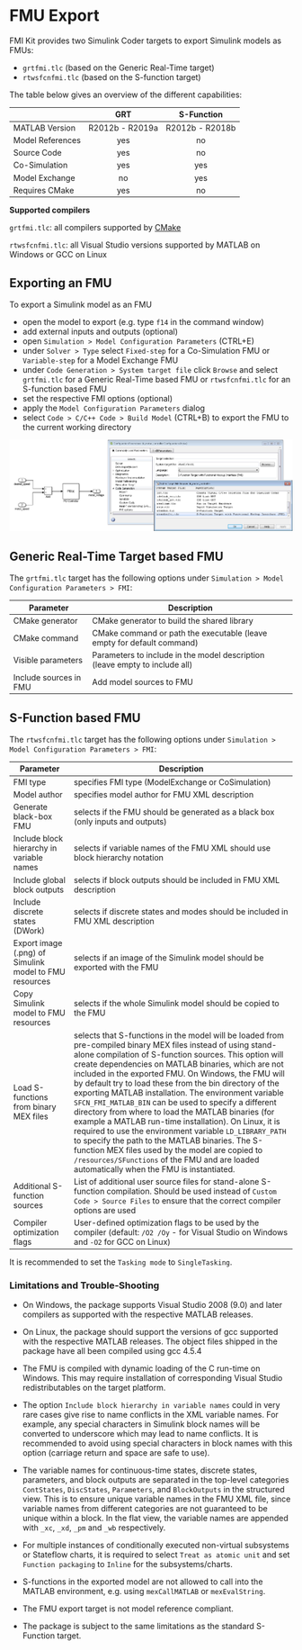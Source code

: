 # FMU Export

FMI Kit provides two Simulink Coder targets to export Simulink models as FMUs:

- `grtfmi.tlc` (based on the Generic Real-Time target)
- `rtwsfcnfmi.tlc` (based on the S-function target)

The table below gives an overview of the different capabilities:

|                  |      GRT        |   S-Function    |
|------------------|:---------------:|:---------------:|
| MATLAB Version   | R2012b - R2019a | R2012b - R2018b |
| Model References |      yes        |       no        |
| Source Code      |      yes        |       no        |
| Co-Simulation    |      yes        |      yes        |
| Model Exchange   |       no        |      yes        |
| Requires CMake   |      yes        |       no        |

**Supported compilers**

`grtfmi.tlc`: all compilers supported by [CMake](https://cmake.org/)

`rtwsfcnfmi.tlc`: all Visual Studio versions supported by MATLAB on Windows or GCC on Linux

## Exporting an FMU

To export a Simulink model as an FMU

- open the model to export (e.g. type `f14` in the command window)
- add external inputs and outputs (optional)
- open `Simulation > Model Configuration Parameters` (CTRL+E)
- under `Solver > Type` select `Fixed-step` for a Co-Simulation FMU or `Variable-step` for a Model Exchange FMU
- under `Code Generation > System target file` click `Browse` and select `grtfmi.tlc` for a Generic Real-Time based FMU or `rtwsfcnfmi.tlc` for an S-function based FMU
- set the respective FMI options (optional)
- apply the `Model Configuration Parameters` dialog
- select `Code > C/C++ Code > Build Model` (CTRL+B) to export the FMU to the current working directory

![Coder target](images/coder_target.png)

## Generic Real-Time Target based FMU

The `grtfmi.tlc` target has the following options under `Simulation > Model Configuration Parameters > FMI`:

| Parameter              | Description                                                                 |
|------------------------|-----------------------------------------------------------------------------|
| CMake generator        | CMake generator to build the shared library                                 |
| CMake command          | CMake command or path the executable (leave empty for default command)      |
| Visible parameters     | Parameters to include in the model description (leave empty to include all) |
| Include sources in FMU | Add model sources to FMU                                                    |

## S-Function based FMU

The `rtwsfcnfmi.tlc` target has the following options under `Simulation > Model Configuration Parameters > FMI`:

| Parameter                                              | Description                                                                 |
|--------------------------------------------------------|-----------------------------------------------------------------------------|
| FMI type                                               | specifies FMI type (ModelExchange or CoSimulation) |
| Model author                                           | specifies model author for FMU XML description |
| Generate black-box FMU                                 | selects if the FMU should be generated as a black box (only inputs and outputs) |
| Include block hierarchy in variable names              | selects if variable names of the FMU XML should use block hierarchy notation |
| Include global block outputs                           | selects if block outputs should be included in FMU XML description |
| Include discrete states (DWork)                        | selects if discrete states and modes should be included in FMU XML description |
| Export image (.png) of Simulink model to FMU resources | selects if an image of the Simulink model should be exported with the FMU |
| Copy Simulink model to FMU resources                   | selects if the whole Simulink model should be copied to the FMU |
| Load S-functions from binary MEX files                 | selects that S-functions in the model will be loaded from pre-compiled binary MEX files instead of using stand-alone compilation of S-function sources. This option will create dependencies on MATLAB binaries, which are not included in the exported FMU. On Windows, the FMU will by default try to load these from the bin directory of the exporting MATLAB installation. The environment variable `SFCN_FMI_MATLAB_BIN` can be used to specify a different directory from where to load the MATLAB binaries (for example a MATLAB run-time installation). On Linux, it is required to use the environment variable `LD_LIBRARY_PATH` to specify the path to the MATLAB binaries. The S-function MEX files used by the model are copied to `/resources/SFunctions` of the FMU and are loaded automatically when the FMU is instantiated. |
| Additional S-function sources | List of additional user source files for stand-alone S-function compilation. Should be used instead of `Custom Code > Source Files` to ensure that the correct compiler options are used |
| Compiler optimization flags | User-defined optimization flags to be used by the compiler (default: `/O2 /Oy` - for Visual Studio on Windows and `-O2` for GCC on Linux)

It is recommended to set the `Tasking mode` to `SingleTasking`.

### Limitations and Trouble-Shooting

- On Windows, the package supports Visual Studio 2008 (9.0) and later compilers as supported with the respective MATLAB releases.

- On Linux, the package should support the versions of gcc supported with the respective MATLAB releases.
The object files shipped in the package have all been compiled using gcc 4.5.4

- The FMU is compiled with dynamic loading of the C run-time on Windows.
This may require installation of corresponding Visual Studio redistributables on the target platform.

- The option `Include block hierarchy in variable names` could in very rare cases give rise to name conflicts in the XML variable names.
For example, any special characters in Simulink block names will be converted to underscore which may lead to name conflicts.
It is recommended to avoid using special characters in block names with this option (carriage return and space are safe to use).

- The variable names for continuous-time states, discrete states, parameters, and block outputs are separated in the top-level categories `ContStates`,
`DiscStates`, `Parameters`, and `BlockOutputs` in the structured view.
This is to ensure unique variable names in the FMU XML file, since variable names from different categories are not guaranteed to be unique within a block.
In the flat view, the variable names are appended with `_xc`, `_xd`, `_pm` and `_wb` respectively.

- For multiple instances of conditionally executed non-virtual subsystems or Stateflow charts, it is required to select `Treat as atomic unit` and set `Function packaging` to `Inline` for the subsystems/charts.

- S-functions in the exported model are not allowed to call into the MATLAB environment, e.g. using `mexCallMATLAB` or `mexEvalString`.

- The FMU export target is not model reference compliant.

- The package is subject to the same limitations as the standard S-Function target.
